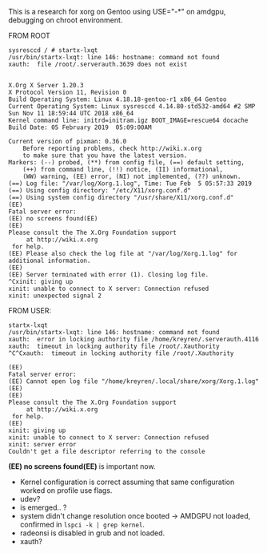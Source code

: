 This is a research for xorg on Gentoo using USE="-*" on amdgpu, debugging on chroot environment.

FROM ROOT
```
sysresccd / # startx-lxqt
/usr/bin/startx-lxqt: line 146: hostname: command not found
xauth:  file /root/.serverauth.3639 does not exist


X.Org X Server 1.20.3
X Protocol Version 11, Revision 0
Build Operating System: Linux 4.18.18-gentoo-r1 x86_64 Gentoo
Current Operating System: Linux sysresccd 4.14.80-std532-amd64 #2 SMP Sun Nov 11 18:59:44 UTC 2018 x86_64
Kernel command line: initrd=initram.igz BOOT_IMAGE=rescue64 docache
Build Date: 05 February 2019  05:09:00AM
 
Current version of pixman: 0.36.0
	Before reporting problems, check http://wiki.x.org
	to make sure that you have the latest version.
Markers: (--) probed, (**) from config file, (==) default setting,
	(++) from command line, (!!) notice, (II) informational,
	(WW) warning, (EE) error, (NI) not implemented, (??) unknown.
(==) Log file: "/var/log/Xorg.1.log", Time: Tue Feb  5 05:57:33 2019
(==) Using config directory: "/etc/X11/xorg.conf.d"
(==) Using system config directory "/usr/share/X11/xorg.conf.d"
(EE) 
Fatal server error:
(EE) no screens found(EE) 
(EE) 
Please consult the The X.Org Foundation support 
	 at http://wiki.x.org
 for help. 
(EE) Please also check the log file at "/var/log/Xorg.1.log" for additional information.
(EE) 
(EE) Server terminated with error (1). Closing log file.
^Cxinit: giving up
xinit: unable to connect to X server: Connection refused
xinit: unexpected signal 2
```

FROM USER:
```
startx-lxqt
/usr/bin/startx-lxqt: line 146: hostname: command not found
xauth:  error in locking authority file /home/kreyren/.serverauth.4116
xauth:  timeout in locking authority file /root/.Xauthority
^C^Cxauth:  timeout in locking authority file /root/.Xauthority

(EE) 
Fatal server error:
(EE) Cannot open log file "/home/kreyren/.local/share/xorg/Xorg.1.log"
(EE) 
(EE) 
Please consult the The X.Org Foundation support 
	 at http://wiki.x.org
 for help. 
(EE) 
xinit: giving up
xinit: unable to connect to X server: Connection refused
xinit: server error
Couldn't get a file descriptor referring to the console
```

**(EE) no screens found(EE)** is important now.
- Kernel configuration is correct assuming that same configuration worked on profile use flags.
- udev?
 - is emerged.. ?
- system didn't change resolution once booted -> AMDGPU not loaded, confirmed in `lspci -k | grep kernel`.
 - radeonsi is disabled in grub and not loaded.
 - xauth?

